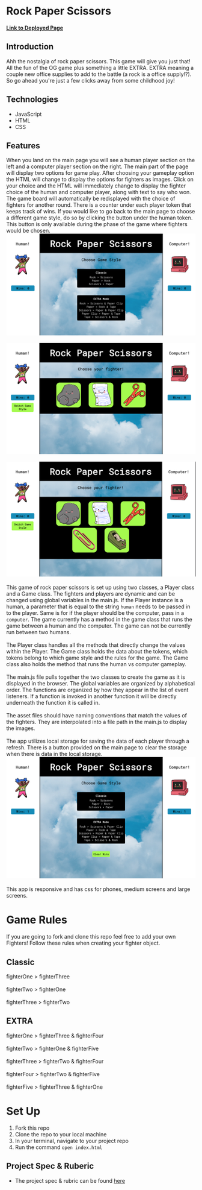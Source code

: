 # Rock Paper Scissors
**[Link to Deployed Page](https://aspitz1.github.io/rock-paper-scissors/)**
## Introduction
Ahh the nostalgia of rock paper scissors. This game will give you just that! All
the fun of the OG game plus something a little EXTRA. EXTRA meaning a couple new
office supplies to add to the battle (a rock is a office supply!?). So go ahead
you're just a few clicks away from some childhood joy!
## Technologies
* JavaScript
* HTML
* CSS
## Features
When you land on the main page you will see a human player section on the left
and a computer player section on the right. The main part of the page will
display two options for game play. After choosing your gameplay option the HTML
will change to display the options for fighters as images. Click on your choice
and the HTML will immediately change to display the fighter choice of the
human and computer player, along with text to say who won. The game board will
automatically be redisplayed with the choice of fighters for another round. There
is a counter under each player token that keeps track of wins. If you would like
to go back to the main page to choose a different game style, do so by clicking
the button under the human token. This button is only available during the phase
of the game where fighters would be chosen.
![Landing Page](./assets/landing.png)
<br><br>
![Classic Fighters](./assets/classic-view.png)
<br><br>
![EXTRA Fighters](./assets/extra-view.png)
<br><br>
This game of rock paper scissors is set up using two classes, a Player class and
a Game class. The fighters and players are dynamic and can be changed using
global variables in the main.js. If the Player instance is a human, a parameter
that is equal to the string `human` needs to be passed in to the player. Same is
for if the player should be the computer, pass in a `computer`. The game
currently has a method in the game class that runs the game between a human and
the computer. The game can not be currently run between two humans.
<br><br>
The Player class handles all the methods that directly change the values within
the Player. The Game class holds the data about the tokens, which tokens belong
to which game style and the rules for the game. The Game class also holds the
method that runs the human vs computer gameplay.
<br><br>
The main.js file pulls together the two classes to create the game as it is
displayed in the browser. The global variables are organized by alphabetical
order. The functions are organized by how they appear in the list of event
listeners. If a function is invoked in another function it will be directly
underneath the function it is called in.
<br><br>
The asset files should have naming conventions that match the values of the
fighters. They are interpolated into a file path in the main.js to
display the images.
<br><br>
The app utilizes local storage for saving the data of each player through a
refresh. There is a button provided on the main page to clear the storage when
there is data in the local storage.
![Landing Page with Clear Wins](./assets/clear-wins.png)
<br><br>
This app is responsive and has css for phones, medium screens and large screens.
# Game Rules
If you are going to fork and clone this repo feel free to add your own Fighters!
Follow these rules when creating your fighter object.
## Classic
fighterOne > fighterThree
<br><br>
fighterTwo > fighterOne
<br><br>
fighterThree > fighterTwo
## EXTRA
fighterOne > fighterThree & fighterFour
<br><br>
fighterTwo > fighterOne & fighterFive
<br><br>
fighterThree > fighterTwo & fighterFour
<br><br>
fighterFour > fighterTwo & fighterFive
<br><br>
fighterFive > fighterThree & fighterOne

# Set Up
1. Fork this repo
2. Clone the repo to your local machine
3. In your terminal, navigate to your project repo
4. Run the command `open index.html`

## Project Spec & Ruberic
* The project spec & rubric can be found [here](https://frontend.turing.edu/projects/module-1/rock-paper-scissors-solo-v2.html)
